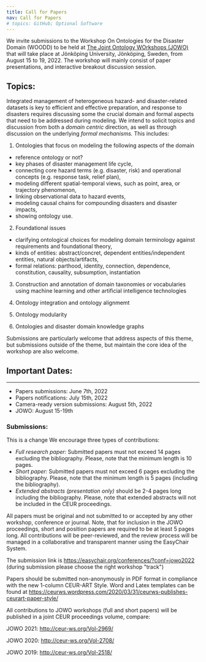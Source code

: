 ```yaml
---
title: Call for Papers
nav: Call for Papers
# topics: GitHub; Optional Software
---
```


We invite submissions to the Workshop On Ontologies for the Disaster Domain (WOODD) to be held at <a href="https://www.iaoa.org/jowo/2022/index.html">The Joint Ontology 
WOrkshops (JOWO)</a> that will take place at Jönköping University, Jönköping, Sweden, from August 15 to 19, 2022. The workshop will mainly consist of paper presentations, 
and interactive breakout discussion session.



## Topics:
Integrated management of heterogeneous hazard- and disaster-related datasets is key to efficient and effective preparation, and response to disasters requires discussing some
the crucial domain and formal aspects that need to be addressed during modeling. We intend to solicit topics and discussion from both a <em>domain centric</em> direction, 
as well as through discussion on the underlying <em>formal mechanisms.</em> This includes:
	
1) Ontologies that focus on modeling the following aspects of the domain

<ul>
	<li>reference ontology or not?</li>
	<li>key phases of disaster management life cycle,</li>
	<li>connecting core hazard terms (e.g. disaster, risk) and operational concepts (e.g. response task, relief plan),</li>
	<li>modeling different spatial-temporal views, such as point, area, or trajectory phenomenon,</li>
	<li>linking observational data to hazard events,</li>
	<li>modeling causal chains for compounding disasters and disaster impacts,</li>
	<li>showing ontology use.</li>
	</ul>  

2) Foundational issues
<ul>
	<li>clarifying ontological choices for modeling domain terminology against requirements and foundational theory,</li>
	<li>kinds of entities: abstract/concret, dependent entities/independent entities, natural objects/artifacts,</li>
	<li>formal relations: parthood, identity, connection, dependence, constitution, causality, subsumption, instantiation</li>
</ul>

3) Construction and annotation of domain taxonomies or vocabularies using machine learning and other artificial intelligence technologies

4) Ontology integration and ontology alignmemt

5) Ontology modularity

6) Ontologies and disaster domain knowledge graphs


Submissions are particularly welcome that address aspects of this theme, but submissions outside of the theme, but maintain the core idea of the workshop are also welcome. 



## Important Dates:
---

<ul>
  <li>Papers submissions: June 7th, 2022</li>
  <li>Papers notifications: July 15th, 2022</li>
  <li>Camera-ready version submissions: August 5th, 2022</li>
  <li>JOWO: August 15-19th </li>
</ul>  


### Submissions:
This is a change
We encourage three types of contributions:

<ul>
  <li><em>Full research paper:</em> Submitted papers must not exceed 14 pages excluding the bibliography. Please, note that the minimum length is 10 pages.</li>
  <li><em>Short paper:</em> Submitted papers must not exceed 6 pages excluding the bibliography. Please, note that the minimum length is 5 pages (including the bibliography).</li>
  <li><em>Extended abstracts (presentation only)</em> should be 2-4 pages long including the bibliography. Please, note that extended abstracts will not be included in the CEUR proceedings.</li>
</ul>  

All papers must be original and not submitted to or accepted by any other workshop, conference or journal. Note, that for inclusion in the JOWO proceedings, short and position
papers are required to be at least 5 pages long. All contributions will be peer-reviewed, and the review process will be managed in a collaborative and transparent manner using 
the EasyChair System. 

The submission link is <a href="https://easychair.org/conferences/?conf=jowo2022"> https://easychair.org/conferences/?conf=jowo2022</a>
(during submission please choose the right workshop "track")


Papers should be submitted non-anonymously in PDF format in compliance with the new 1-column CEUR-ART Style. Word and Latex templates can be found at
<a href="https://ceurws.wordpress.com/2020/03/31/ceurws-publishes-ceurart-paper-style/">https://ceurws.wordpress.com/2020/03/31/ceurws-publishes-ceurart-paper-style/</a>



All contributions to JOWO workshops (full and short papers) will be published in a joint CEUR proceedings volume, compare:

JOWO 2021: <a href="http://ceur-ws.org/Vol-2969/">http://ceur-ws.org/Vol-2969/</a>

JOWO 2020: <a href="http://ceur-ws.org/Vol-2708/">http://ceur-ws.org/Vol-2708/</a> 

JOWO 2019: <a href="http://ceur-ws.org/Vol-2518/">http://ceur-ws.org/Vol-2518/</a>



